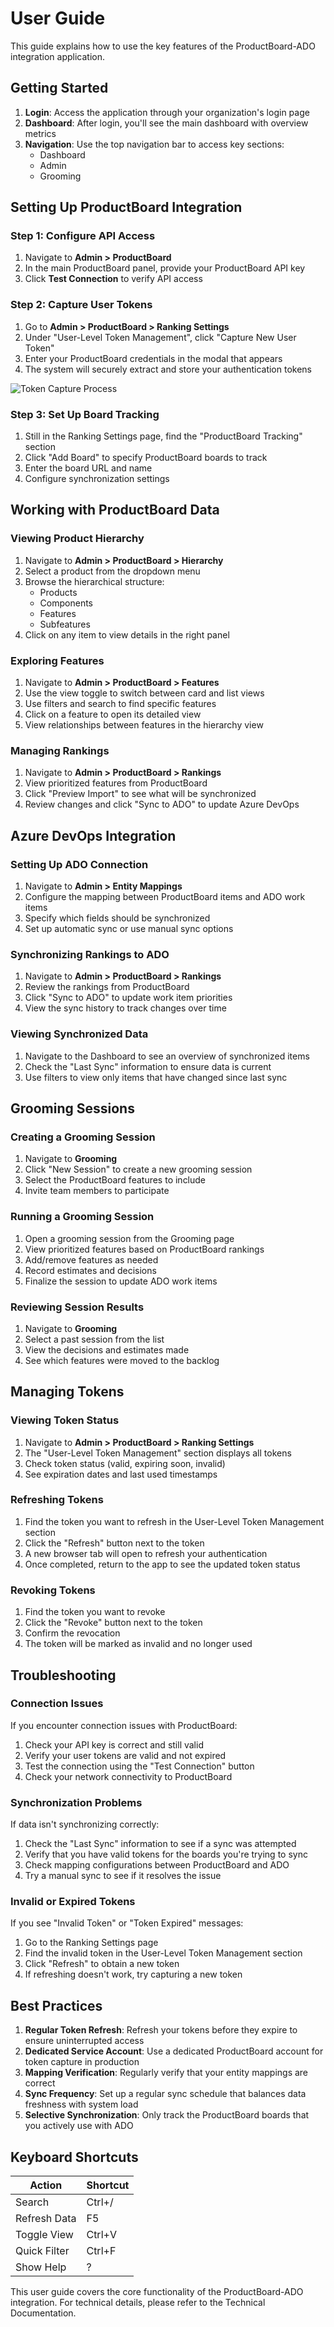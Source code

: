 # User Guide

This guide explains how to use the key features of the ProductBoard-ADO integration application.

## Getting Started

1. **Login**: Access the application through your organization's login page
2. **Dashboard**: After login, you'll see the main dashboard with overview metrics
3. **Navigation**: Use the top navigation bar to access key sections:
   - Dashboard
   - Admin
   - Grooming

## Setting Up ProductBoard Integration

### Step 1: Configure API Access

1. Navigate to **Admin > ProductBoard**
2. In the main ProductBoard panel, provide your ProductBoard API key
3. Click **Test Connection** to verify API access

### Step 2: Capture User Tokens

1. Go to **Admin > ProductBoard > Ranking Settings**
2. Under "User-Level Token Management", click "Capture New User Token"
3. Enter your ProductBoard credentials in the modal that appears
4. The system will securely extract and store your authentication tokens

![Token Capture Process](../assets/token-capture.png)

### Step 3: Set Up Board Tracking

1. Still in the Ranking Settings page, find the "ProductBoard Tracking" section
2. Click "Add Board" to specify ProductBoard boards to track
3. Enter the board URL and name
4. Configure synchronization settings

## Working with ProductBoard Data

### Viewing Product Hierarchy

1. Navigate to **Admin > ProductBoard > Hierarchy**
2. Select a product from the dropdown menu
3. Browse the hierarchical structure:
   - Products
   - Components
   - Features
   - Subfeatures
4. Click on any item to view details in the right panel

### Exploring Features

1. Navigate to **Admin > ProductBoard > Features**
2. Use the view toggle to switch between card and list views
3. Use filters and search to find specific features
4. Click on a feature to open its detailed view
5. View relationships between features in the hierarchy view

### Managing Rankings

1. Navigate to **Admin > ProductBoard > Rankings**
2. View prioritized features from ProductBoard
3. Click "Preview Import" to see what will be synchronized
4. Review changes and click "Sync to ADO" to update Azure DevOps

## Azure DevOps Integration

### Setting Up ADO Connection

1. Navigate to **Admin > Entity Mappings**
2. Configure the mapping between ProductBoard items and ADO work items
3. Specify which fields should be synchronized
4. Set up automatic sync or use manual sync options

### Synchronizing Rankings to ADO

1. Navigate to **Admin > ProductBoard > Rankings**
2. Review the rankings from ProductBoard
3. Click "Sync to ADO" to update work item priorities
4. View the sync history to track changes over time

### Viewing Synchronized Data

1. Navigate to the Dashboard to see an overview of synchronized items
2. Check the "Last Sync" information to ensure data is current
3. Use filters to view only items that have changed since last sync

## Grooming Sessions

### Creating a Grooming Session

1. Navigate to **Grooming**
2. Click "New Session" to create a new grooming session
3. Select the ProductBoard features to include
4. Invite team members to participate

### Running a Grooming Session

1. Open a grooming session from the Grooming page
2. View prioritized features based on ProductBoard rankings
3. Add/remove features as needed
4. Record estimates and decisions
5. Finalize the session to update ADO work items

### Reviewing Session Results

1. Navigate to **Grooming**
2. Select a past session from the list
3. View the decisions and estimates made
4. See which features were moved to the backlog

## Managing Tokens

### Viewing Token Status

1. Navigate to **Admin > ProductBoard > Ranking Settings**
2. The "User-Level Token Management" section displays all tokens
3. Check token status (valid, expiring soon, invalid)
4. See expiration dates and last used timestamps

### Refreshing Tokens

1. Find the token you want to refresh in the User-Level Token Management section
2. Click the "Refresh" button next to the token
3. A new browser tab will open to refresh your authentication
4. Once completed, return to the app to see the updated token status

### Revoking Tokens

1. Find the token you want to revoke
2. Click the "Revoke" button next to the token
3. Confirm the revocation
4. The token will be marked as invalid and no longer used

## Troubleshooting

### Connection Issues

If you encounter connection issues with ProductBoard:

1. Check your API key is correct and still valid
2. Verify your user tokens are valid and not expired
3. Test the connection using the "Test Connection" button
4. Check your network connectivity to ProductBoard

### Synchronization Problems

If data isn't synchronizing correctly:

1. Check the "Last Sync" information to see if a sync was attempted
2. Verify that you have valid tokens for the boards you're trying to sync
3. Check mapping configurations between ProductBoard and ADO
4. Try a manual sync to see if it resolves the issue

### Invalid or Expired Tokens

If you see "Invalid Token" or "Token Expired" messages:

1. Go to the Ranking Settings page
2. Find the invalid token in the User-Level Token Management section
3. Click "Refresh" to obtain a new token
4. If refreshing doesn't work, try capturing a new token

## Best Practices

1. **Regular Token Refresh**: Refresh your tokens before they expire to ensure uninterrupted access
2. **Dedicated Service Account**: Use a dedicated ProductBoard account for token capture in production
3. **Mapping Verification**: Regularly verify that your entity mappings are correct
4. **Sync Frequency**: Set up a regular sync schedule that balances data freshness with system load
5. **Selective Synchronization**: Only track the ProductBoard boards that you actively use with ADO

## Keyboard Shortcuts

| Action | Shortcut |
|--------|----------|
| Search | Ctrl+/ |
| Refresh Data | F5 |
| Toggle View | Ctrl+V |
| Quick Filter | Ctrl+F |
| Show Help | ? |

This user guide covers the core functionality of the ProductBoard-ADO integration. For technical details, please refer to the Technical Documentation.
